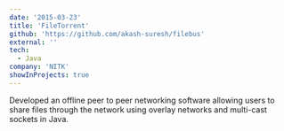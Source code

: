```yaml
---
date: '2015-03-23'
title: 'FileTorrent'
github: 'https://github.com/akash-suresh/filebus'
external: ''
tech:
  - Java
company: 'NITK'
showInProjects: true
---
```


Developed an offline peer to peer networking software allowing users to share files through the network using overlay networks and multi-cast sockets in Java.

